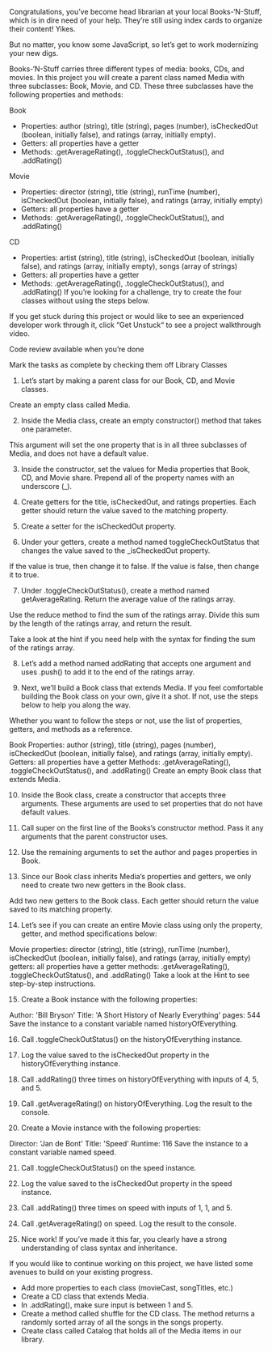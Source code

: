 Congratulations, you’ve become head librarian at your local Books-‘N-Stuff, which is in dire need of your help. They’re still using index cards to organize their content! Yikes.

But no matter, you know some JavaScript, so let’s get to work modernizing your new digs.

Books-‘N-Stuff carries three different types of media: books, CDs, and movies. In this project you will create a parent class named Media with three subclasses: Book, Movie, and CD. These three subclasses have the following properties and methods:

Book
* Properties: author (string), title (string), pages (number), isCheckedOut (boolean, initially false), and ratings (array, initially empty).
* Getters: all properties have a getter
* Methods: .getAverageRating(), .toggleCheckOutStatus(), and .addRating()

Movie
* Properties: director (string), title (string), runTime (number), isCheckedOut (boolean, initially false), and ratings (array, initially empty)
* Getters: all properties have a getter
* Methods: .getAverageRating(), .toggleCheckOutStatus(), and .addRating()

CD
* Properties: artist (string), title (string), isCheckedOut (boolean, initially false), and ratings (array, initially empty), songs (array of strings)
* Getters: all properties have a getter
* Methods: .getAverageRating(), .toggleCheckOutStatus(), and .addRating()
If you’re looking for a challenge, try to create the four classes without using the steps below.

If you get stuck during this project or would like to see an experienced developer work through it, click “Get Unstuck“ to see a project walkthrough video.

Code review available when you’re done

Mark the tasks as complete by checking them off
Library Classes
1. Let’s start by making a parent class for our Book, CD, and Movie classes.

Create an empty class called Media.

2. Inside the Media class, create an empty constructor() method that takes one parameter.

This argument will set the one property that is in all three subclasses of Media, and does not have a default value.

3. Inside the constructor, set the values for Media properties that Book, CD, and Movie share. Prepend all of the property names with an underscore (_).

4. Create getters for the title, isCheckedOut, and ratings properties. Each getter should return the value saved to the matching property.

5. Create a setter for the isCheckedOut property.

6. Under your getters, create a method named toggleCheckOutStatus that changes the value saved to the _isCheckedOut property.

If the value is true, then change it to false. If the value is false, then change it to true.

7. Under .toggleCheckOutStatus(), create a method named getAverageRating. Return the average value of the ratings array.

Use the reduce method to find the sum of the ratings array. Divide this sum by the length of the ratings array, and return the result.

Take a look at the hint if you need help with the syntax for finding the sum of the ratings array.

8. Let’s add a method named addRating that accepts one argument and uses .push() to add it to the end of the ratings array.

9. Next, we’ll build a Book class that extends Media. If you feel comfortable building the Book class on your own, give it a shot. If not, use the steps below to help you along the way.

Whether you want to follow the steps or not, use the list of properties, getters, and methods as a reference.

Book
Properties: author (string), title (string), pages (number), isCheckedOut (boolean, initially false), and ratings (array, initially empty).
Getters: all properties have a getter
Methods: .getAverageRating(), .toggleCheckOutStatus(), and .addRating()
Create an empty Book class that extends Media.

10. Inside the Book class, create a constructor that accepts three arguments. These arguments are used to set properties that do not have default values.

11. Call super on the first line of the Books‘s constructor method. Pass it any arguments that the parent constructor uses.

12. Use the remaining arguments to set the author and pages properties in Book.

13. Since our Book class inherits Media‘s properties and getters, we only need to create two new getters in the Book class.

Add two new getters to the Book class. Each getter should return the value saved to its matching property.

14. Let’s see if you can create an entire Movie class using only the property, getter, and method specifications below:

Movie
properties: director (string), title (string), runTime (number), isCheckedOut (boolean, initially false), and ratings (array, initially empty)
getters: all properties have a getter
methods: .getAverageRating(), .toggleCheckOutStatus(), and .addRating()
Take a look at the Hint to see step-by-step instructions.

15. Create a Book instance with the following properties:

Author: 'Bill Bryson'
Title: 'A Short History of Nearly Everything'
pages: 544
Save the instance to a constant variable named historyOfEverything.

16. Call .toggleCheckOutStatus() on the historyOfEverything instance.

17. Log the value saved to the isCheckedOut property in the historyOfEverything instance.

18. Call .addRating() three times on historyOfEverything with inputs of 4, 5, and 5.

19. Call .getAverageRating() on historyOfEverything. Log the result to the console.

20. Create a Movie instance with the following properties:

Director: 'Jan de Bont'
Title: 'Speed'
Runtime: 116
Save the instance to a constant variable named speed.

21. Call .toggleCheckOutStatus() on the speed instance.

22. Log the value saved to the isCheckedOut property in the speed instance.

23. Call .addRating() three times on speed with inputs of 1, 1, and 5.

24. Call .getAverageRating() on speed. Log the result to the console.

25. Nice work! If you’ve made it this far, you clearly have a strong understanding of class syntax and inheritance.

If you would like to continue working on this project, we have listed some avenues to build on your existing progress.

* Add more properties to each class (movieCast, songTitles, etc.)
* Create a CD class that extends Media.
* In .addRating(), make sure input is between 1 and 5.
* Create a method called shuffle for the CD class. The method returns a randomly sorted array of all the songs in the songs property.
* Create class called Catalog that holds all of the Media items in our library.